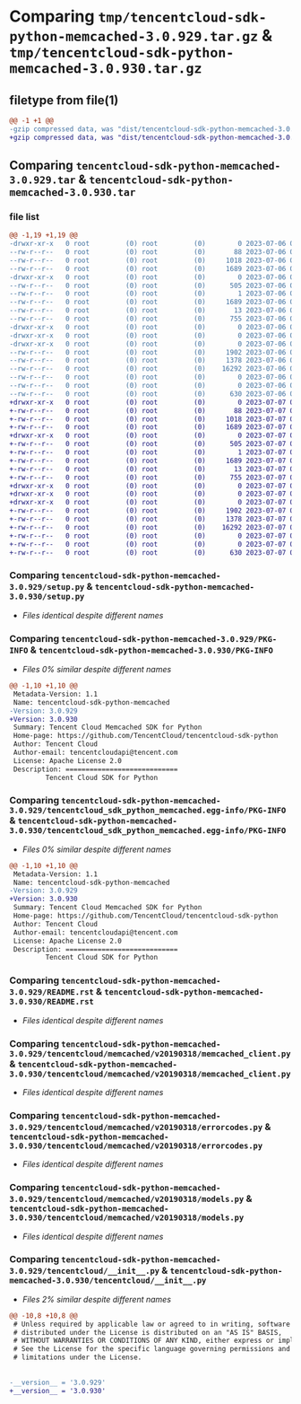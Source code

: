 # Comparing `tmp/tencentcloud-sdk-python-memcached-3.0.929.tar.gz` & `tmp/tencentcloud-sdk-python-memcached-3.0.930.tar.gz`

## filetype from file(1)

```diff
@@ -1 +1 @@
-gzip compressed data, was "dist/tencentcloud-sdk-python-memcached-3.0.929.tar", last modified: Thu Jul  6 00:29:58 2023, max compression
+gzip compressed data, was "dist/tencentcloud-sdk-python-memcached-3.0.930.tar", last modified: Fri Jul  7 00:27:31 2023, max compression
```

## Comparing `tencentcloud-sdk-python-memcached-3.0.929.tar` & `tencentcloud-sdk-python-memcached-3.0.930.tar`

### file list

```diff
@@ -1,19 +1,19 @@
-drwxr-xr-x   0 root         (0) root         (0)        0 2023-07-06 00:29:58.000000 tencentcloud-sdk-python-memcached-3.0.929/
--rw-r--r--   0 root         (0) root         (0)       88 2023-07-06 00:29:58.000000 tencentcloud-sdk-python-memcached-3.0.929/setup.cfg
--rw-r--r--   0 root         (0) root         (0)     1018 2023-07-06 00:29:58.000000 tencentcloud-sdk-python-memcached-3.0.929/setup.py
--rw-r--r--   0 root         (0) root         (0)     1689 2023-07-06 00:29:58.000000 tencentcloud-sdk-python-memcached-3.0.929/PKG-INFO
-drwxr-xr-x   0 root         (0) root         (0)        0 2023-07-06 00:29:58.000000 tencentcloud-sdk-python-memcached-3.0.929/tencentcloud_sdk_python_memcached.egg-info/
--rw-r--r--   0 root         (0) root         (0)      505 2023-07-06 00:29:58.000000 tencentcloud-sdk-python-memcached-3.0.929/tencentcloud_sdk_python_memcached.egg-info/SOURCES.txt
--rw-r--r--   0 root         (0) root         (0)        1 2023-07-06 00:29:58.000000 tencentcloud-sdk-python-memcached-3.0.929/tencentcloud_sdk_python_memcached.egg-info/dependency_links.txt
--rw-r--r--   0 root         (0) root         (0)     1689 2023-07-06 00:29:58.000000 tencentcloud-sdk-python-memcached-3.0.929/tencentcloud_sdk_python_memcached.egg-info/PKG-INFO
--rw-r--r--   0 root         (0) root         (0)       13 2023-07-06 00:29:58.000000 tencentcloud-sdk-python-memcached-3.0.929/tencentcloud_sdk_python_memcached.egg-info/top_level.txt
--rw-r--r--   0 root         (0) root         (0)      755 2023-07-06 00:29:58.000000 tencentcloud-sdk-python-memcached-3.0.929/README.rst
-drwxr-xr-x   0 root         (0) root         (0)        0 2023-07-06 00:29:58.000000 tencentcloud-sdk-python-memcached-3.0.929/tencentcloud/
-drwxr-xr-x   0 root         (0) root         (0)        0 2023-07-06 00:29:58.000000 tencentcloud-sdk-python-memcached-3.0.929/tencentcloud/memcached/
-drwxr-xr-x   0 root         (0) root         (0)        0 2023-07-06 00:29:58.000000 tencentcloud-sdk-python-memcached-3.0.929/tencentcloud/memcached/v20190318/
--rw-r--r--   0 root         (0) root         (0)     1902 2023-07-06 00:29:58.000000 tencentcloud-sdk-python-memcached-3.0.929/tencentcloud/memcached/v20190318/memcached_client.py
--rw-r--r--   0 root         (0) root         (0)     1378 2023-07-06 00:29:58.000000 tencentcloud-sdk-python-memcached-3.0.929/tencentcloud/memcached/v20190318/errorcodes.py
--rw-r--r--   0 root         (0) root         (0)    16292 2023-07-06 00:29:58.000000 tencentcloud-sdk-python-memcached-3.0.929/tencentcloud/memcached/v20190318/models.py
--rw-r--r--   0 root         (0) root         (0)        0 2023-07-06 00:29:58.000000 tencentcloud-sdk-python-memcached-3.0.929/tencentcloud/memcached/v20190318/__init__.py
--rw-r--r--   0 root         (0) root         (0)        0 2023-07-06 00:29:58.000000 tencentcloud-sdk-python-memcached-3.0.929/tencentcloud/memcached/__init__.py
--rw-r--r--   0 root         (0) root         (0)      630 2023-07-06 00:29:58.000000 tencentcloud-sdk-python-memcached-3.0.929/tencentcloud/__init__.py
+drwxr-xr-x   0 root         (0) root         (0)        0 2023-07-07 00:27:31.000000 tencentcloud-sdk-python-memcached-3.0.930/
+-rw-r--r--   0 root         (0) root         (0)       88 2023-07-07 00:27:31.000000 tencentcloud-sdk-python-memcached-3.0.930/setup.cfg
+-rw-r--r--   0 root         (0) root         (0)     1018 2023-07-07 00:27:30.000000 tencentcloud-sdk-python-memcached-3.0.930/setup.py
+-rw-r--r--   0 root         (0) root         (0)     1689 2023-07-07 00:27:31.000000 tencentcloud-sdk-python-memcached-3.0.930/PKG-INFO
+drwxr-xr-x   0 root         (0) root         (0)        0 2023-07-07 00:27:31.000000 tencentcloud-sdk-python-memcached-3.0.930/tencentcloud_sdk_python_memcached.egg-info/
+-rw-r--r--   0 root         (0) root         (0)      505 2023-07-07 00:27:31.000000 tencentcloud-sdk-python-memcached-3.0.930/tencentcloud_sdk_python_memcached.egg-info/SOURCES.txt
+-rw-r--r--   0 root         (0) root         (0)        1 2023-07-07 00:27:31.000000 tencentcloud-sdk-python-memcached-3.0.930/tencentcloud_sdk_python_memcached.egg-info/dependency_links.txt
+-rw-r--r--   0 root         (0) root         (0)     1689 2023-07-07 00:27:31.000000 tencentcloud-sdk-python-memcached-3.0.930/tencentcloud_sdk_python_memcached.egg-info/PKG-INFO
+-rw-r--r--   0 root         (0) root         (0)       13 2023-07-07 00:27:31.000000 tencentcloud-sdk-python-memcached-3.0.930/tencentcloud_sdk_python_memcached.egg-info/top_level.txt
+-rw-r--r--   0 root         (0) root         (0)      755 2023-07-07 00:27:30.000000 tencentcloud-sdk-python-memcached-3.0.930/README.rst
+drwxr-xr-x   0 root         (0) root         (0)        0 2023-07-07 00:27:31.000000 tencentcloud-sdk-python-memcached-3.0.930/tencentcloud/
+drwxr-xr-x   0 root         (0) root         (0)        0 2023-07-07 00:27:31.000000 tencentcloud-sdk-python-memcached-3.0.930/tencentcloud/memcached/
+drwxr-xr-x   0 root         (0) root         (0)        0 2023-07-07 00:27:31.000000 tencentcloud-sdk-python-memcached-3.0.930/tencentcloud/memcached/v20190318/
+-rw-r--r--   0 root         (0) root         (0)     1902 2023-07-07 00:27:30.000000 tencentcloud-sdk-python-memcached-3.0.930/tencentcloud/memcached/v20190318/memcached_client.py
+-rw-r--r--   0 root         (0) root         (0)     1378 2023-07-07 00:27:30.000000 tencentcloud-sdk-python-memcached-3.0.930/tencentcloud/memcached/v20190318/errorcodes.py
+-rw-r--r--   0 root         (0) root         (0)    16292 2023-07-07 00:27:30.000000 tencentcloud-sdk-python-memcached-3.0.930/tencentcloud/memcached/v20190318/models.py
+-rw-r--r--   0 root         (0) root         (0)        0 2023-07-07 00:27:30.000000 tencentcloud-sdk-python-memcached-3.0.930/tencentcloud/memcached/v20190318/__init__.py
+-rw-r--r--   0 root         (0) root         (0)        0 2023-07-07 00:27:30.000000 tencentcloud-sdk-python-memcached-3.0.930/tencentcloud/memcached/__init__.py
+-rw-r--r--   0 root         (0) root         (0)      630 2023-07-07 00:27:30.000000 tencentcloud-sdk-python-memcached-3.0.930/tencentcloud/__init__.py
```

### Comparing `tencentcloud-sdk-python-memcached-3.0.929/setup.py` & `tencentcloud-sdk-python-memcached-3.0.930/setup.py`

 * *Files identical despite different names*

### Comparing `tencentcloud-sdk-python-memcached-3.0.929/PKG-INFO` & `tencentcloud-sdk-python-memcached-3.0.930/PKG-INFO`

 * *Files 0% similar despite different names*

```diff
@@ -1,10 +1,10 @@
 Metadata-Version: 1.1
 Name: tencentcloud-sdk-python-memcached
-Version: 3.0.929
+Version: 3.0.930
 Summary: Tencent Cloud Memcached SDK for Python
 Home-page: https://github.com/TencentCloud/tencentcloud-sdk-python
 Author: Tencent Cloud
 Author-email: tencentcloudapi@tencent.com
 License: Apache License 2.0
 Description: ============================
         Tencent Cloud SDK for Python
```

### Comparing `tencentcloud-sdk-python-memcached-3.0.929/tencentcloud_sdk_python_memcached.egg-info/PKG-INFO` & `tencentcloud-sdk-python-memcached-3.0.930/tencentcloud_sdk_python_memcached.egg-info/PKG-INFO`

 * *Files 0% similar despite different names*

```diff
@@ -1,10 +1,10 @@
 Metadata-Version: 1.1
 Name: tencentcloud-sdk-python-memcached
-Version: 3.0.929
+Version: 3.0.930
 Summary: Tencent Cloud Memcached SDK for Python
 Home-page: https://github.com/TencentCloud/tencentcloud-sdk-python
 Author: Tencent Cloud
 Author-email: tencentcloudapi@tencent.com
 License: Apache License 2.0
 Description: ============================
         Tencent Cloud SDK for Python
```

### Comparing `tencentcloud-sdk-python-memcached-3.0.929/README.rst` & `tencentcloud-sdk-python-memcached-3.0.930/README.rst`

 * *Files identical despite different names*

### Comparing `tencentcloud-sdk-python-memcached-3.0.929/tencentcloud/memcached/v20190318/memcached_client.py` & `tencentcloud-sdk-python-memcached-3.0.930/tencentcloud/memcached/v20190318/memcached_client.py`

 * *Files identical despite different names*

### Comparing `tencentcloud-sdk-python-memcached-3.0.929/tencentcloud/memcached/v20190318/errorcodes.py` & `tencentcloud-sdk-python-memcached-3.0.930/tencentcloud/memcached/v20190318/errorcodes.py`

 * *Files identical despite different names*

### Comparing `tencentcloud-sdk-python-memcached-3.0.929/tencentcloud/memcached/v20190318/models.py` & `tencentcloud-sdk-python-memcached-3.0.930/tencentcloud/memcached/v20190318/models.py`

 * *Files identical despite different names*

### Comparing `tencentcloud-sdk-python-memcached-3.0.929/tencentcloud/__init__.py` & `tencentcloud-sdk-python-memcached-3.0.930/tencentcloud/__init__.py`

 * *Files 2% similar despite different names*

```diff
@@ -10,8 +10,8 @@
 # Unless required by applicable law or agreed to in writing, software
 # distributed under the License is distributed on an "AS IS" BASIS,
 # WITHOUT WARRANTIES OR CONDITIONS OF ANY KIND, either express or implied.
 # See the License for the specific language governing permissions and
 # limitations under the License.
 
 
-__version__ = '3.0.929'
+__version__ = '3.0.930'
```

